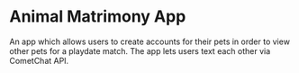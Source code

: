 <h1>Animal Matrimony App</h1>
An app which allows users to create accounts for their pets in order to view other pets for a playdate match. The app lets users text each other via CometChat API.
